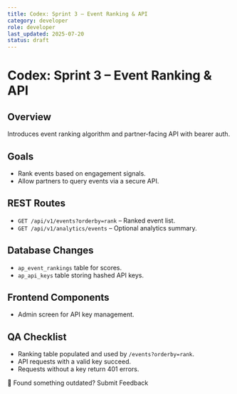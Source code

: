 ```yaml
---
title: Codex: Sprint 3 – Event Ranking & API
category: developer
role: developer
last_updated: 2025-07-20
status: draft
---
```

# Codex: Sprint 3 – Event Ranking & API

## Overview
Introduces event ranking algorithm and partner-facing API with bearer auth.

## Goals
- Rank events based on engagement signals.
- Allow partners to query events via a secure API.

## REST Routes
- `GET /api/v1/events?orderby=rank` – Ranked event list.
- `GET /api/v1/analytics/events` – Optional analytics summary.

## Database Changes
- `ap_event_rankings` table for scores.
- `ap_api_keys` table storing hashed API keys.

## Frontend Components
- Admin screen for API key management.

## QA Checklist
- Ranking table populated and used by `/events?orderby=rank`.
- API requests with a valid key succeed.
- Requests without a key return 401 errors.

💬 Found something outdated? Submit Feedback
